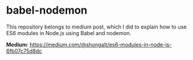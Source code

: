 # babel-nodemon

This repository belongs to medium post, which I did to explain how to use ES6 modules in Node.js using Babel and nodemon. 


**Medium**: https://medium.com/@shongalt/es6-modules-in-node-js-6fb07c75d8dc
